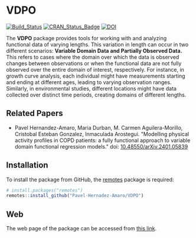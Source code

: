 # VDPO

<!-- badges: start -->

[![Build_Status](https://github.com/Pavel-Hernadez-Amaro/VDPO/actions/workflows/build.yml/badge.svg)](https://github.com/Pavel-Hernadez-Amaro/VDPO/actions/workflows/build.yml)
[![CRAN\_Status\_Badge](https://www.r-pkg.org/badges/version/VDPO)](https://cran.r-project.org/package=VDPO)
[![DOI](https://img.shields.io/badge/doi-10.48550%2FarXiv.2401.05839-%23B31B1B.svg)](https://arxiv.org/abs/2401.05839)

<!-- badges: end -->

The **VDPO** package provides tools for working with and analyzing functional data of varying lengths. This variation in length can occur in two different scenarios: **Variable Domain Data and Partially Observed Data.** This refers to cases where the domain over which the data is observed changes between observations or when the functional data are not fully observed over the entire domain of interest, respectively. For instance, in growth curve analysis, each individual might have measurements starting and ending at different ages, leading to varying observation ranges. Similarly, in environmental studies, different locations might have data collected over distinct time periods, creating domains of different lengths.

## Related Papers

-   Pavel Hernandez-Amaro, Maria Durban, M. Carmen Aguilera-Morillo, Cristobal Esteban Gonzalez, Inmaculada Arostegui. "Modelling physical activity profiles in COPD patients: a fully functional approach to variable domain functional regression models." doi: [10.48550/arXiv.2401.05839](https://doi.org/10.48550/arXiv.2401.05839)

## Installation

To install the package from GitHub, the [remotes](https://cran.r-project.org/package=remotes) package is required:

``` r
# install.packages("remotes")
remotes::install_github("Pavel-Hernadez-Amaro/VDPO")
```

## Web

The web page of the package can be accessed from [this link](https://pavel-hernadez-amaro.github.io/VDPO/).
